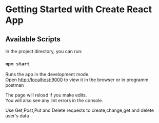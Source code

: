 # Getting Started with Create React App

## Available Scripts

In the project directory, you can run:

### `npm start`

Runs the app in the development mode.\
Open [http://localhost:9000](http://localhost:9000) to view it in the browser or in programm postman

The page will reload if you make edits.\
You will also see any lint errors in the console.


Use Get,Post,Put and Delete requests to create,change,get and delete user's data